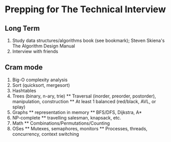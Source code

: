 # Prepping for The Technical Interview
## Long Term
1. Study data structures/algorithms book (see bookmark); Steven Skiena's The Algorithm Design Manual
2. Interview with friends

## Cram mode
1. Big-O complexity analysis
2. Sort (quicksort, mergesort)
3. Hashtables
4. Trees (binary, n-ary, trie)
** Traversal (inorder, preorder, postorder), manipulation, construction
** At least 1 balanced (red/black, AVL, or splay)
5. Graphs
** representation in memory
** BFS/DFS, Dijkstra, A*
6. NP-complete
** travelling salesman, knapsack, etc.
7. Math
** Combinations/Permutations/Counting
8. OSes
** Mutexes, semaphores, monitors
** Processes, threads, concurrency, context switching
